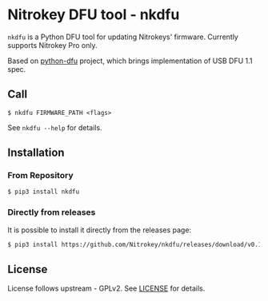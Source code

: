 # Nitrokey DFU tool - nkdfu

`nkdfu` is a Python DFU tool for updating Nitrokeys' firmware. Currently supports Nitrokey Pro only.

Based on [python-dfu] project, which brings implementation of USB DFU 1.1 spec.

## Call

```
$ nkdfu FIRMWARE_PATH <flags>
```

See `nkdfu --help` for details.

## Installation

### From Repository

```bash
$ pip3 install nkdfu
```


### Directly from releases
It is possible to install it directly from the releases page:

```bash
$ pip3 install https://github.com/Nitrokey/nkdfu/releases/download/v0.1/nkdfu-0.1-py3-none-any.whl
```

## License
License follows upstream - GPLv2. See [LICENSE] for details.


[LICENSE]: ./LICENSE
[python-dfu]: https://github.com/vpelletier/python-dfu